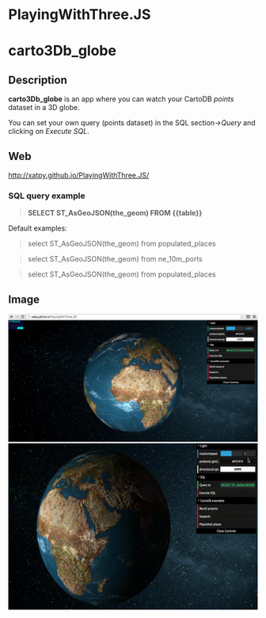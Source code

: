 PlayingWithThree.JS
===================

# carto3Db_globe

## Description
**carto3Db_globe** is an app where you can watch your CartoDB *points* dataset in a 3D globe.

You can set your own query (points dataset) in the SQL section->*Query* and clicking on *Execute SQL*.

## Web
http://xatpy.github.io/PlayingWithThree.JS/

### SQL query example
> **SELECT ST_AsGeoJSON(the_geom) FROM {{table}}**

Default examples:
> select ST_AsGeoJSON(the_geom) from populated_places

> select ST_AsGeoJSON(the_geom) from ne_10m_ports

> select ST_AsGeoJSON(the_geom) from populated_places

## Image
![ScreenShot](assets/snap.png)
![gif](assets/carto3Db_globe.gif)
